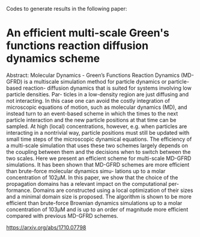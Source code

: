 Codes to generate results in the following paper:

# An efficient multi-scale Green's functions reaction diffusion dynamics scheme

Abstract: Molecular Dynamics - Green’s Functions Reaction Dynamics (MD-GFRD) is a multiscale simulation method for particle dynamics or particle-based reaction- diffusion dynamics that is suited for systems involving low particle densities. Par- ticles in a low-density region are just diffusing and not interacting. In this case one can avoid the costly integration of microscopic equations of motion, such as molecular dynamics (MD), and instead turn to an event-based scheme in which the times to the next particle interaction and the new particle positions at that time can be sampled. At high (local) concentrations, however, e.g. when particles are interacting in a nontrivial way, particle positions must still be updated with small time steps of the microscopic dynamical equations. The efficiency of a multi-scale simulation that uses these two schemes largely depends on the coupling between them and the decisions when to switch between the two scales. Here we present an efficient scheme for multi-scale MD-GFRD simulations. It has been shown that MD-GFRD schemes are more efficient than brute-force molecular dynamics simu- lations up to a molar concentration of 102μM. In this paper, we show that the choice of the propagation domains has a relevant impact on the computational per- formance. Domains are constructed using a local optimization of their sizes and a minimal domain size is proposed. The algorithm is shown to be more efficient than brute-force Brownian dynamics simulations up to a molar concentration of 103μM and is up to an order of magnitude more efficient compared with previous MD-GFRD schemes.

https://arxiv.org/abs/1710.07798
